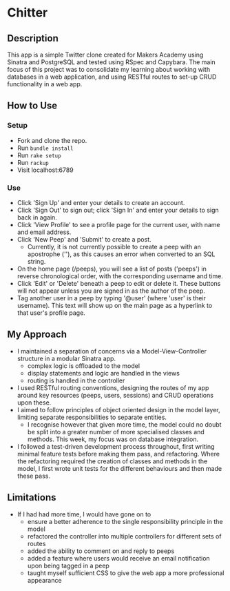 # Chitter

## Description

This app is a simple Twitter clone created for Makers Academy using Sinatra and PostgreSQL and tested using RSpec and Capybara. The main focus of this project was to consolidate my learning about working with databases in a web application, and using RESTful routes to set-up CRUD functionality in a web app.

## How to Use

### Setup
* Fork and clone the repo.
* Run `bundle install`
* Run `rake setup`
* Run `rackup`
* Visit localhost:6789

### Use
* Click 'Sign Up' and enter your details to create an account.
* Click 'Sign Out' to sign out; click 'Sign In' and enter your details to sign back in again.
* Click 'View Profile' to see a profile page for the current user, with name and email address.
* Click 'New Peep' and 'Submit' to create a post.
  - Currently, it is not currently possible to create a peep with an apostrophe (''), as this causes an error when converted to an SQL string.
* On the home page (/peeps), you will see a list of posts ('peeps') in reverse chronological order, with the corresponding username and time.
* Click 'Edit' or 'Delete' beneath a peep to edit or delete it. These buttons will not appear unless you are signed in as the author of the peep.
* Tag another user in a peep by typing '@user' (where 'user' is their username). This text will show up on the main page as a hyperlink to that user's profile page.


## My Approach

* I maintained a separation of concerns via a Model-View-Controller structure in a modular Sinatra app.
  - complex logic is offloaded to the model
  - display statements and logic are handled in the views
  - routing is handled in the controller
* I used RESTful routing conventions, designing the routes of my app around key resources (peeps, users, sessions) and CRUD operations upon these.
* I aimed to follow principles of object oriented design in the model layer, limiting separate responsibilities to separate entities.
  - I recognise however that given more time, the model could no doubt be split into a greater number of more specialised classes and methods. This week, my focus was on database integration.
* I followed a test-driven development process throughout, first writing minimal feature tests before making them pass, and refactoring. Where the refactoring required the creation of classes and methods in the model, I first wrote unit tests for the different behaviours and then made these pass.

## Limitations

* If I had had more time, I would have gone on to
  - ensure a better adherence to the single responsibility principle in the model
  - refactored the controller into multiple controllers for different sets of routes
  - added the ability to comment on and reply to peeps
  - added a feature where users would receive an email notification upon being tagged in a peep
  - taught myself sufficient CSS to give the web app a more professional appearance
